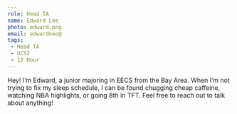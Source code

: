 ```yaml
---
role: Head TA
name: Edward Lee
photo: edward.png
email: edwardneo@
tags:
 - Head TA
 - UCS2
 - 12 Hour
---
```

Hey! I’m Edward, a junior majoring in EECS from the Bay Area. When I’m not trying to fix my sleep schedule, I can be found chugging cheap caffeine, watching NBA highlights, or going 8th in TFT. Feel free to reach out to talk about anything!